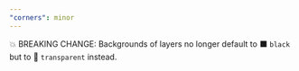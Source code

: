 ```yaml
---
"corners": minor
---
```


💥 BREAKING CHANGE: Backgrounds of layers no longer default to ⬛ `black` but to 🏁 `transparent` instead.
